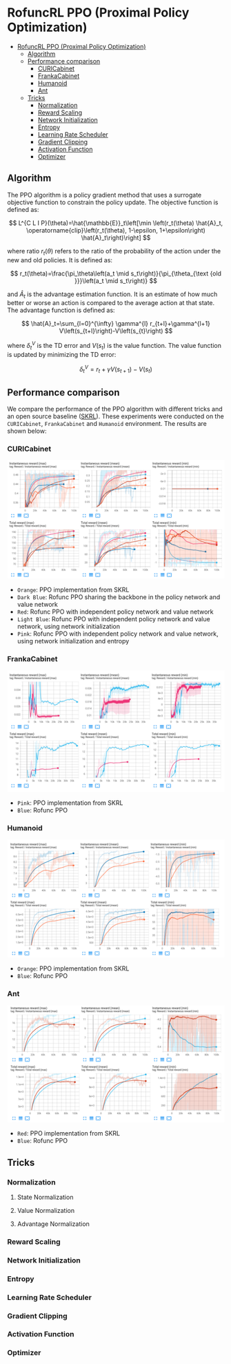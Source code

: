 # RofuncRL PPO (Proximal Policy Optimization)

- [RofuncRL PPO (Proximal Policy Optimization)](#rofuncrl-ppo-proximal-policy-optimization)
  - [Algorithm](#algorithm)
  - [Performance comparison](#performance-comparison)
    - [CURICabinet](#curicabinet)
    - [FrankaCabinet](#frankacabinet)
    - [Humanoid](#humanoid)
    - [Ant](#ant)
  - [Tricks](#tricks)
    - [Normalization](#normalization)
    - [Reward Scaling](#reward-scaling)
    - [Network Initialization](#network-initialization)
    - [Entropy](#entropy)
    - [Learning Rate Scheduler](#learning-rate-scheduler)
    - [Gradient Clipping](#gradient-clipping)
    - [Activation Function](#activation-function)
    - [Optimizer](#optimizer)


## Algorithm 

The PPO algorithm is a policy gradient method that uses a surrogate objective function to constrain the policy update. 
The objective function is defined as:

$$
L^{C L I P}(\theta)=\hat{\mathbb{E}}_t\left[\min \left(r_t(\theta) \hat{A}_t, \operatorname{clip}\left(r_t(\theta), 1-\epsilon, 1+\epsilon\right) \hat{A}_t\right)\right]
$$

where ratio $r_t(\theta)$ refers to the ratio of the probability of the action under the new and old policies. It is defined as:

$$
r_t(\theta)=\frac{\pi_\theta\left(a_t \mid s_t\right)}{\pi_{\theta_{\text {old }}}\left(a_t \mid s_t\right)}
$$

and $\hat{A}_t$ is the advantage estimation function. It is an estimate of how much better or worse an action is compared to the average action at that state. The advantage function is defined as:

$$
\hat{A}_t=\sum_{l=0}^{\infty} \gamma^{l} r_{t+l}+\gamma^{l+1} V\left(s_{t+l}\right)-V\left(s_{t}\right)
$$

where $\delta_t^V$ is the TD error and $V(s_t)$ is the value function. The value function is updated by minimizing the TD error:

$$
\delta_t^V=r_t+\gamma V\left(s_{t+1}\right)-V\left(s_{t}\right)
$$


## Performance comparison

We compare the performance of the PPO algorithm with different tricks and an open source baseline 
([SKRL](https://github.com/Toni-SM/skrl/tree/main)). These experiments
were conducted on the `CURICabinet`, `FrankaCabinet` and `Humanoid` environment. The results are shown below:

### CURICabinet
![CURICabinet](../../../img/RofuncPPO_CURICabinet_perf.png)
- `Orange`: PPO implementation from SKRL
- `Dark Blue`: Rofunc PPO sharing the backbone in the policy network and value network
- `Red`: Rofunc PPO with independent policy network and value network
- `Light Blue`: Rofunc PPO with independent policy network and value network, using network initialization
- `Pink`: Rofunc PPO with independent policy network and value network, using network initialization and entropy

### FrankaCabinet
![FrankaCabinet](../../../img/RofuncPPO_FrankaCabinet_perf.png)
- `Pink`: PPO implementation from SKRL
- `Blue`: Rofunc PPO

### Humanoid
![FrankaCabinet](../../../img/RofuncPPO_Humanoid_perf.png)
- `Orange`: PPO implementation from SKRL
- `Blue`: Rofunc PPO

### Ant
![FrankaCabinet](../../../img/RofuncPPO_Ant_perf.png)
- `Red`: PPO implementation from SKRL
- `Blue`: Rofunc PPO

## Tricks

### Normalization

1. State Normalization

2. Value Normalization

3. Advantage Normalization

### Reward Scaling

### Network Initialization

### Entropy

### Learning Rate Scheduler

### Gradient Clipping

### Activation Function

### Optimizer